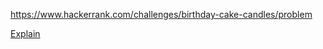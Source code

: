 https://www.hackerrank.com/challenges/birthday-cake-candles/problem

[Explain](https://www.hackerrank.com/challenges/birthday-cake-candles/forum/comments/278273)
